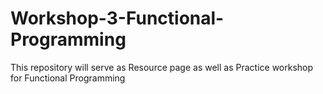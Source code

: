 # Workshop-3-Functional-Programming
This repository will serve as Resource page as well as Practice workshop for Functional Programming
